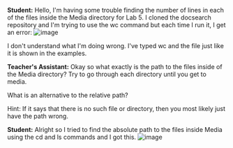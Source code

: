 **Student:**
Hello, I'm having some trouble finding the number of lines in each of the files inside the Media directory for Lab 5. I cloned the docsearch repository and I'm trying to use the wc command but each time I run it, I get an error:
![image](https://github.com/JoshCaneday/cse15l-lab-reports/assets/146874169/27f6a9f9-ba4f-4052-baa5-a2c0f2e0b04e)


I don't understand what I'm doing wrong. I've typed wc and the file just like it is shown in the examples.

**Teacher's Assistant:**
Okay so what exactly is the path to the files inside of the Media directory? Try to go through each directory until you get to media.

What is an alternative to the relative path?

Hint: If it says that there is no such file or directory, then you most likely just have the path wrong.

**Student:**
Alright so I tried to find the absolute path to the files inside Media using the cd and ls commands and I got this.
![image](https://github.com/JoshCaneday/cse15l-lab-reports/assets/146874169/81534ee6-916d-4667-9a42-4b57591b5476)
